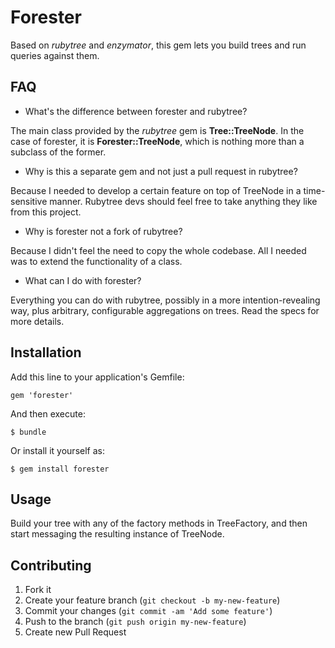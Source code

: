 # Forester

Based on *rubytree* and *enzymator*, this gem lets you build trees and run queries against them.

## FAQ

- What's the difference between forester and rubytree?

The main class provided by the *rubytree* gem is **Tree::TreeNode**. In the case of forester, it is **Forester::TreeNode**, which is nothing more than a subclass of the former.

- Why is this a separate gem and not just a pull request in rubytree?

Because I needed to develop a certain feature on top of TreeNode in a time-sensitive manner. Rubytree devs should feel free to take anything they like from this project.

- Why is forester not a fork of rubytree?

Because I didn't feel the need to copy the whole codebase. All I needed was to extend the functionality of a class.

- What can I do with forester?

Everything you can do with rubytree, possibly in a more intention-revealing way, plus arbitrary, configurable aggregations on trees. Read the specs for more details.

## Installation

Add this line to your application's Gemfile:

    gem 'forester'

And then execute:

    $ bundle

Or install it yourself as:

    $ gem install forester

## Usage

Build your tree with any of the factory methods in TreeFactory, and then start messaging the resulting instance of TreeNode.

## Contributing

1. Fork it
2. Create your feature branch (`git checkout -b my-new-feature`)
3. Commit your changes (`git commit -am 'Add some feature'`)
4. Push to the branch (`git push origin my-new-feature`)
5. Create new Pull Request
